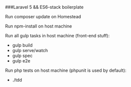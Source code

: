 ###Laravel 5 && ES6-stack boilerplate

Run composer update on Homestead

Run npm-install on host machine

Run all gulp tasks in host machine (front-end stuff):

- gulp build
- gulp serve/watch
- gulp spec
- gulp e2e

Run php tests on host machine (phpunit is used by default):

- ./tdd
